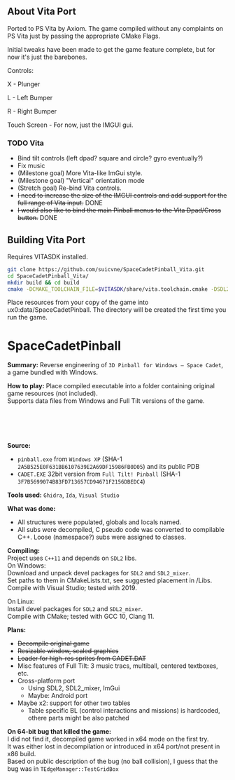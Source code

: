 ## About Vita Port
Ported to PS Vita by Axiom.
The game compiled without any complaints on PS Vita just by passing the appropriate CMake Flags.

Initial tweaks have been made to get the game feature complete, but for now it's just the barebones.

Controls:

X - Plunger

L - Left Bumper

R - Right Bumper

Touch Screen - For now, just the IMGUI gui.

### TODO Vita
- Bind tilt controls (left dpad? square and circle? gyro eventually?)
- Fix music
- (Milestone goal) More Vita-like ImGui style.
- (Milestone goal) "Vertical" orientation mode
- (Stretch goal) Re-bind Vita controls.
- ~~I need to increase the size of the IMGUI controls and add support for the full range of Vita input.~~ DONE
- ~~I would also like to bind the main Pinball menus to the Vita Dpad/Cross button.~~ DONE

## Building Vita Port
Requires VITASDK installed.
```sh
git clone https://github.com/suicvne/SpaceCadetPinball_Vita.git
cd SpaceCadetPinball_Vita/
mkdir build && cd build
cmake -DCMAKE_TOOLCHAIN_FILE=$VITASDK/share/vita.toolchain.cmake -DSDL2_PATH=$VITASDK/arm-vita-eabi/lib/ -DSDL2_INCLUDE_DIR=$VITASDK/arm-vita-eabi/include/SDL2 ../
```
Place resources from your copy of the game into ux0:data/SpaceCadetPinball. The directory will be created the first time you run the game.

# SpaceCadetPinball
**Summary:** Reverse engineering of `3D Pinball for Windows – Space Cadet`, a game bundled with Windows.

**How to play:** Place compiled executable into a folder containing original game resources (not included).\
Supports data files from Windows and Full Tilt versions of the game.
\
\
\
\
\
\
**Source:**
 * `pinball.exe` from `Windows XP` (SHA-1 `2A5B525E0F631BB6107639E2A69DF15986FB0D05`) and its public PDB
 * `CADET.EXE` 32bit version from `Full Tilt! Pinball` (SHA-1 `3F7B5699074B83FD713657CD94671F2156DBEDC4`)

**Tools used:** `Ghidra`, `Ida`, `Visual Studio`

**What was done:**
 * All structures were populated, globals and locals named.
 * All subs were decompiled, C pseudo code was converted to compilable C++. Loose (namespace?) subs were assigned to classes.

**Compiling:**\
Project uses `C++11` and depends on `SDL2` libs.\
On Windows:\
Download and unpack devel packages for `SDL2` and `SDL2_mixer`.\
Set paths to them in CMakeLists.txt, see suggested placement in /Libs.\
Compile with Visual Studio; tested with 2019. 

On Linux:\
Install devel packages for `SDL2` and `SDL2_mixer`.\
Compile with CMake; tested with GCC 10, Clang 11. 

**Plans:**
 * ~~Decompile original game~~
 * ~~Resizable window, scaled graphics~~
 * ~~Loader for high-res sprites from CADET.DAT~~
 * Misc features of Full Tilt: 3 music tracs, multiball, centered textboxes, etc.
 * Cross-platform port
   * Using SDL2, SDL2_mixer, ImGui
   * Maybe: Android port
 * Maybe x2: support for other two tables 
   * Table specific BL (control interactions and missions) is hardcoded, othere parts might be also patched

**On 64-bit bug that killed the game:**\
I did not find it, decompiled game worked in x64 mode on the first try.\
It was either lost in decompilation or introduced in x64 port/not present in x86 build.\
Based on public description of the bug (no ball collision), I guess that the bug was in `TEdgeManager::TestGridBox`
